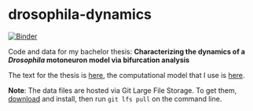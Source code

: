 # drosophila-dynamics

[![Binder](http://mybinder.org/badge.svg)](http://mybinder.org/repo/jrieke/drosophila-dynamics)

Code and data for my bachelor thesis: **Characterizing the dynamics of a *Drosophila* motoneuron model via bifurcation analysis**

The text for the thesis is [here](https://github.com/jrieke/bachelor-thesis), the computational model that I use is [here](https://github.com/cengique/drosophila-aCC-L3-motoneuron-model). 

**Note**: The data files are hosted via Git Large File Storage. To get them, [download](https://git-lfs.github.com/) and install, then run ```git lfs pull``` on the command line. 
